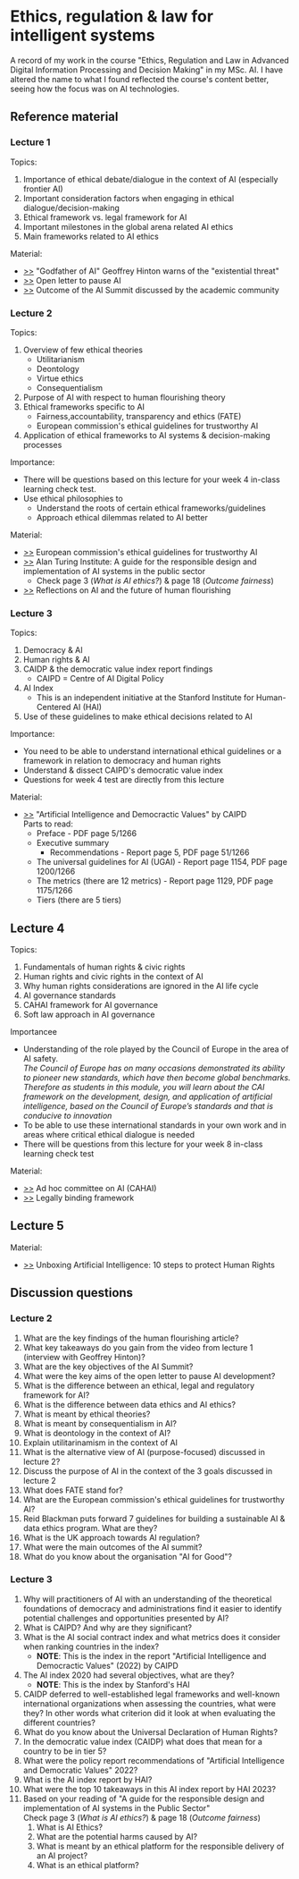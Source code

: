 # Ethics, regulation & law for intelligent systems
A record of my work in the course "Ethics, Regulation and Law in Advanced Digital Information Processing and Decision Making" in my MSc. AI. I have altered the name to what I found reflected the course's content better, seeing how the focus was on AI technologies.

## Reference material
### Lecture 1
Topics:

1. Importance of ethical debate/dialogue in the context of AI (especially frontier AI)
2. Important consideration factors when engaging in ethical dialogue/decision-making 
3. Ethical framework vs. legal framework for AI 
4. Important milestones in the global arena related AI ethics 
5. Main frameworks related to AI ethics

Material:

- [>>](https://www.youtube.com/watch?v=Y6Sgp7y178k) "Godfather of AI" Geoffrey Hinton warns of the "existential threat"
- [>>](https://futureoflife.org/open-letter/pause-giant-ai-experiments/) Open letter to pause AI
- [>>](https://www.ox.ac.uk/news/2023-11-03-expert-comment-oxford-ai-experts-comment-outcomes-uk-ai-safety-summit) Outcome of the AI Summit discussed by the academic community

### Lecture 2
Topics:

1. Overview of few ethical theories
    - Utilitarianism
    - Deontology
    - Virtue ethics
    - Consequentialism
2. Purpose of AI with respect to human flourishing theory
4. Ethical frameworks specific to AI
    - Fairness,accountability, transparency and ethics (FATE)
    - European commission's ethical guidelines for trustworthy AI
6. Application of ethical frameworks to AI systems & decision-making processes

Importance:

- There will be questions based on this lecture for your week 4 in-class learning check test.
- Use ethical philosophies to
    - Understand the roots of certain ethical frameworks/guidelines
    - Approach ethical dilemmas related to AI better

Material:

- [>>](https://digital-strategy.ec.europa.eu/en/library/ethics-guidelines-trustworthy-ai) European commission's ethical guidelines for trustworthy AI
- [>>](https://www.turing.ac.uk/sites/default/files/2019-06/understanding_artificial_intelligence_ethics_and_safety.pdf) Alan Turing Institute: A guide for the responsible design and implementation of AI systems in the public sector
    - Check page 3 (_What is AI ethics?_) & page 18 (_Outcome fairness_)
- [>>](https://blogs.microsoft.com/blog/2023/05/30/reflections-on-ai-and-the-future-of-human-flourishing/) Reflections on AI and the future of human flourishing

### Lecture 3
Topics:

1. Democracy & AI
2. Human rights & AI
3. CAIDP & the democratic value index report findings
    - CAIPD = Centre of AI Digital Policy
5. AI Index
    - This is an independent initiative at the Stanford Institute for Human-Centered AI (HAI)
6. Use of these guidelines to make ethical decisions related to AI

Importance:

- You need to be able to understand international ethical guidelines or a framework in relation to democracy and human rights
- Understand & dissect CAIPD's democratic value index
- Questions for week 4 test are directly from this lecture

Material:

- [>>](https://www.caidp.org/reports/aidv-2022/) "Artificial Intelligence and Democractic Values" by CAIPD <br> Parts to read:
    - Preface - PDF page 5/1266
    - Executive summary
        - Recommendations - Report page 5, PDF page 51/1266
    - The universal guidelines for AI (UGAI) - Report page 1154, PDF page 1200/1266
    - The metrics (there are 12 metrics) - Report page 1129, PDF page 1175/1266
    - Tiers (there are 5 tiers)
 
## Lecture 4
Topics:

1. Fundamentals of human rights & civic rights
2. Human rights and civic rights in the context of AI
3. Why human rights considerations are ignored in the AI life cycle
4. AI governance standards
5. CAHAI framework for AI governance 
6. Soft law approach in AI governance

Importancee
- Understanding of the role played by the Council of Europe in the area of AI safety. <br> _The Council of Europe has on many occasions demonstrated its ability to pioneer new standards, which have then become global benchmarks. Therefore as students in this module, you will learn about the CAI framework on the development, design, and application of artificial intelligence, based on the Council of Europe’s standards and that is conducive to innovation_
- To be able to use these international standards in your own work and in areas where critical ethical dialogue is needed
- There will be questions from this lecture for your week 8 in-class learning check test 

Material:

- [>>](https://rm.coe.int/cahai-2020-07-fin-en-report-ienca-vayena/16809eccac) Ad hoc committee on AI (CAHAI)
- [>>](https://rm.coe.int/cahai-2021-09rev-elements/1680a6d90d) Legally binding framework

## Lecture 5

Material:

- [>>](https://rm.coe.int/unboxing-artificial-intelligence-10-steps-to-protect-human-rights-reco/1680946e64) Unboxing Artificial Intelligence: 10 steps to protect Human Rights

## Discussion questions
### Lecture 2
1. What are the key findings of the human flourishing article?
2. What key takeaways do you gain from the video from lecture 1 (interview with Geoffrey Hinton)?
3. What are the key objectives of the AI Summit?
4. What were the key aims of the open letter to pause AI development?
5. What is the difference between an ethical, legal and regulatory framework for AI?
6. What is the difference between data ethics and AI ethics?
7. What is meant by ethical theories?
8. What is meant by consequentialism in AI?
9. What is deontology in the context of AI?
10. Explain utilitarinamism in the context of AI
11. What is the alternative view of AI (purpose-focused) discussed in lecture 2?
12. Discuss the purpose of AI in the context of the 3 goals discussed in lecture 2
13. What does FATE stand for?
14. What are the European commission's ethical guidelines for trustworthy AI?
15. Reid Blackman puts forward 7 guidelines for building a sustainable AI & data ethics program. What are they?
16. What is the UK approach towards AI regulation?
17. What were the main outcomes of the AI summit?
18. What do you know about the organisation "AI for Good"?

### Lecture 3
1. Why will practitioners of AI with an understanding of the theoretical foundations of democracy and administrations find it easier to identify potential challenges and opportunities presented by AI?
2. What is CAIPD? And why are they significant?
3. What is the AI social contract index and what metrics does it consider when ranking countries in the index?
    - **NOTE**: This is the index in the report "Artificial Intelligence and Democractic Values" (2022) by CAIPD
4. The AI index 2020 had several objectives, what are they?
    - **NOTE**: This is the index by Stanford's HAI
6. CAIDP deferred to well-established legal frameworks and well-known international organizations when assessing the countries, what were they? In other words what criterion did it look at when evaluating the different countries?
7. What do you know about the Universal Declaration of Human Rights?
8. In the democratic value index (CAIDP) what does that mean for a country to be in tier 5?
9. What were the policy report recommendations of "Artificial Intelligence and Democratic Values" 2022?
10. What is the AI index report by HAI?
11. What were the top 10 takeaways in this AI index report by HAI 2023?
12. Based on your reading of "A guide for the responsible design and implementation of AI systems in the Public Sector" <br> Check page 3 (_What is AI ethics?_) & page 18 (_Outcome fairness_)
    1. What is AI Ethics?
    2. What are the potential harms caused by AI?
    3. What is meant by an ethical platform for the responsible delivery of an AI project?
    4. What is an ethical platform?
